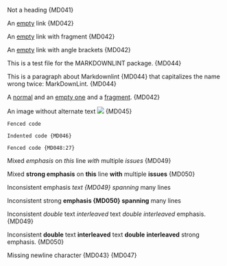 Not a heading {MD041}

An [empty]() link {MD042}

An [empty](#) link with fragment {MD042}

An [empty](<>) link with angle brackets {MD042}

This is a test file for the MARKDOWNLINT package. {MD044}

This is a paragraph
about Markdownlint {MD044}
that capitalizes the
name wrong twice:
MarkDownLint. {MD044}

A [normal](link) and an [empty one]() and a [fragment](#one). {MD042}

An image without alternate text ![](image.jpg) {MD045}

```text
Fenced code
```

    Indented code {MD046}

~~~text
Fenced code {MD048:27}
~~~

Mixed *emphasis* on _this_ line *with* multiple _issues_ {MD049}

Mixed __strong emphasis__ on **this** line __with__ multiple **issues** {MD050}

Inconsistent
emphasis _text {MD049}
spanning_ many
lines

Inconsistent
strong **emphasis {MD050}
spanning** many
lines

Inconsistent _double_ text _interleaved_ text _double_ _interleaved_ emphasis. {MD049}

Inconsistent **double** text **interleaved** text **double** **interleaved** strong emphasis. {MD050}

<!-- markdownlint-configure-file {
  "MD013": false,
  "MD043": {
    "headings": [
      "# Heading"
    ]
  },
  "MD044": {
    "names": [
      "markdownlint"
    ]
  },
  "MD051": false
} -->

Missing newline character {MD043} {MD047}